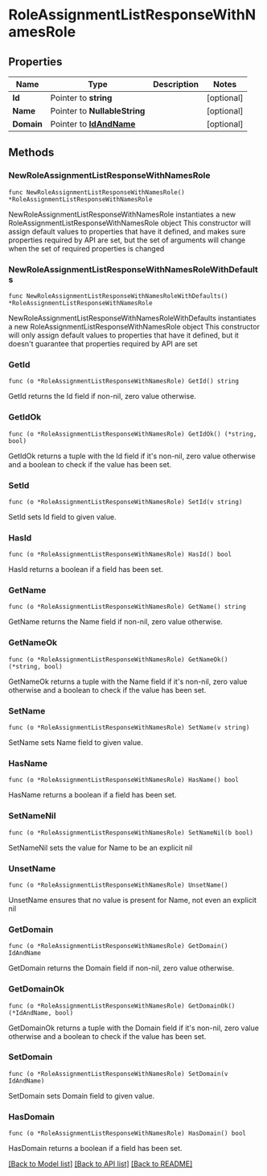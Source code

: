 # RoleAssignmentListResponseWithNamesRole

## Properties

Name | Type | Description | Notes
------------ | ------------- | ------------- | -------------
**Id** | Pointer to **string** |  | [optional] 
**Name** | Pointer to **NullableString** |  | [optional] 
**Domain** | Pointer to [**IdAndName**](IdAndName.md) |  | [optional] 

## Methods

### NewRoleAssignmentListResponseWithNamesRole

`func NewRoleAssignmentListResponseWithNamesRole() *RoleAssignmentListResponseWithNamesRole`

NewRoleAssignmentListResponseWithNamesRole instantiates a new RoleAssignmentListResponseWithNamesRole object
This constructor will assign default values to properties that have it defined,
and makes sure properties required by API are set, but the set of arguments
will change when the set of required properties is changed

### NewRoleAssignmentListResponseWithNamesRoleWithDefaults

`func NewRoleAssignmentListResponseWithNamesRoleWithDefaults() *RoleAssignmentListResponseWithNamesRole`

NewRoleAssignmentListResponseWithNamesRoleWithDefaults instantiates a new RoleAssignmentListResponseWithNamesRole object
This constructor will only assign default values to properties that have it defined,
but it doesn't guarantee that properties required by API are set

### GetId

`func (o *RoleAssignmentListResponseWithNamesRole) GetId() string`

GetId returns the Id field if non-nil, zero value otherwise.

### GetIdOk

`func (o *RoleAssignmentListResponseWithNamesRole) GetIdOk() (*string, bool)`

GetIdOk returns a tuple with the Id field if it's non-nil, zero value otherwise
and a boolean to check if the value has been set.

### SetId

`func (o *RoleAssignmentListResponseWithNamesRole) SetId(v string)`

SetId sets Id field to given value.

### HasId

`func (o *RoleAssignmentListResponseWithNamesRole) HasId() bool`

HasId returns a boolean if a field has been set.

### GetName

`func (o *RoleAssignmentListResponseWithNamesRole) GetName() string`

GetName returns the Name field if non-nil, zero value otherwise.

### GetNameOk

`func (o *RoleAssignmentListResponseWithNamesRole) GetNameOk() (*string, bool)`

GetNameOk returns a tuple with the Name field if it's non-nil, zero value otherwise
and a boolean to check if the value has been set.

### SetName

`func (o *RoleAssignmentListResponseWithNamesRole) SetName(v string)`

SetName sets Name field to given value.

### HasName

`func (o *RoleAssignmentListResponseWithNamesRole) HasName() bool`

HasName returns a boolean if a field has been set.

### SetNameNil

`func (o *RoleAssignmentListResponseWithNamesRole) SetNameNil(b bool)`

 SetNameNil sets the value for Name to be an explicit nil

### UnsetName
`func (o *RoleAssignmentListResponseWithNamesRole) UnsetName()`

UnsetName ensures that no value is present for Name, not even an explicit nil
### GetDomain

`func (o *RoleAssignmentListResponseWithNamesRole) GetDomain() IdAndName`

GetDomain returns the Domain field if non-nil, zero value otherwise.

### GetDomainOk

`func (o *RoleAssignmentListResponseWithNamesRole) GetDomainOk() (*IdAndName, bool)`

GetDomainOk returns a tuple with the Domain field if it's non-nil, zero value otherwise
and a boolean to check if the value has been set.

### SetDomain

`func (o *RoleAssignmentListResponseWithNamesRole) SetDomain(v IdAndName)`

SetDomain sets Domain field to given value.

### HasDomain

`func (o *RoleAssignmentListResponseWithNamesRole) HasDomain() bool`

HasDomain returns a boolean if a field has been set.


[[Back to Model list]](../README.md#documentation-for-models) [[Back to API list]](../README.md#documentation-for-api-endpoints) [[Back to README]](../README.md)


